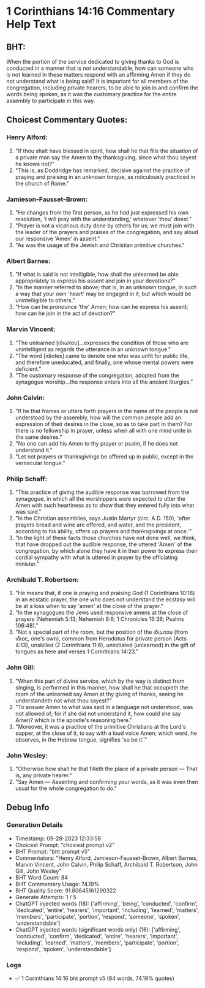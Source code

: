 # 1 Corinthians 14:16 Commentary Help Text

## BHT:
When the portion of the service dedicated to giving thanks to God is conducted in a manner that is not understandable, how can someone who is not learned in these matters respond with an affirming Amen if they do not understand what is being said? It is important for all members of the congregation, including private hearers, to be able to join in and confirm the words being spoken, as it was the customary practice for the entire assembly to participate in this way.

## Choicest Commentary Quotes:
### Henry Alford:
1. "If thou shalt have blessed in spirit, how shall he that fills the situation of a private man say the Amen to thy thanksgiving, since what thou sayest he knows not?" 
2. "This is, as Doddridge has remarked, decisive against the practice of praying and praising in an unknown tongue, as ridiculously practiced in the church of Rome."

### Jamieson-Fausset-Brown:
1. "He changes from the first person, as he had just expressed his own resolution, 'I will pray with the understanding,' whatever 'thou' doest."
2. "Prayer is not a vicarious duty done by others for us; we must join with the leader of the prayers and praises of the congregation, and say aloud our responsive 'Amen' in assent."
3. "As was the usage of the Jewish and Christian primitive churches."

### Albert Barnes:
1. "If what is said is not intelligible, how shall the unlearned be able appropriately to express his assent and join in your devotions?" 
2. "In the manner referred to above; that is, in an unknown tongue, in such a way that your own 'heart' may be engaged in it, but which would be unintelligible to others." 
3. "How can he pronounce 'the' Amen; how can he express his assent; how can he join in the act of devotion?"

### Marvin Vincent:
1. "The unlearned [ιδιωτου]...expresses the condition of those who are unintelligent as regards the utterance in an unknown tongue."
2. "The word [idiotes] came to denote one who was unfit for public life, and therefore uneducated, and finally, one whose mental powers were deficient."
3. "The customary response of the congregation, adopted from the synagogue worship...the response enters into all the ancient liturgies."

### John Calvin:
1. "If he that frames or utters forth prayers in the name of the people is not understood by the assembly, how will the common people add an expression of their desires in the close, so as to take part in them? For there is no fellowship in prayer, unless when all with one mind unite in the same desires."
2. "No one can add his Amen to thy prayer or psalm, if he does not understand it."
3. "Let not prayers or thanksgivings be offered up in public, except in the vernacular tongue."

### Philip Schaff:
1. "This practice of giving the audible response was borrowed from the synagogue, in which all the worshippers were expected to utter the Amen with such heartiness as to show that they entered fully into what was said."
2. "In the Christian assemblies, says Justin Martyr (circ. A.D. 150), 'after prayers bread and wine are offered, and water, and the president, according to his ability, offers up prayers and thanksgivings at once.'"
3. "In the light of these facts those churches have not done well, we think, that have dropped out the audible response, the uttered 'Amen' of the congregation, by which alone they have it in their power to express their cordial sympathy with what is uttered in prayer by the officiating minister."

### Archibald T. Robertson:
1. "He means that, if one is praying and praising God (1 Corinthians 10:16) in an ecstatic prayer, the one who does not understand the ecstasy will be at a loss when to say 'amen' at the close of the prayer."
2. "In the synagogues the Jews used responsive amens at the close of prayers (Nehemiah 5:13; Nehemiah 8:6; 1 Chronicles 16:36; Psalms 106:48)."
3. "Not a special part of the room, but the position of the ιδιωτου (from ιδιος, one's own), common from Herodotus for private person (Acts 4:13), unskilled (2 Corinthians 11:6), uninitiated (unlearned) in the gift of tongues as here and verses 1 Corinthians 14:23."

### John Gill:
1. "When this part of divine service, which by the way is distinct from singing, is performed in this manner, how shall he that occupieth the room of the unlearned say Amen at thy giving of thanks, seeing he understandeth not what thou sayest?"
2. "To answer Amen to what was said in a language not understood, was not allowed of; for if she did not understand it, how could she say Amen? which is the apostle's reasoning here."
3. "Moreover, it was a practice of the primitive Christians at the Lord's supper, at the close of it, to say with a loud voice Amen; which word, he observes, in the Hebrew tongue, signifies 'so be it'."

### John Wesley:
1. "Otherwise how shall he that filleth the place of a private person — That is, any private hearer."
2. "Say Amen — Assenting and confirming your words, as it was even then usual for the whole congregation to do."


## Debug Info
### Generation Details
- Timestamp: 09-28-2023 12:33:58
- Choicest Prompt: "choicest prompt v2"
- BHT Prompt: "bht prompt v5"
- Commentators: "Henry Alford, Jamieson-Fausset-Brown, Albert Barnes, Marvin Vincent, John Calvin, Philip Schaff, Archibald T. Robertson, John Gill, John Wesley"
- BHT Word Count: 84
- BHT Commentary Usage: 74.19%
- BHT Quality Score: 91.80645161290322
- Generate Attempts: 1 / 5
- ChatGPT injected words (18):
	['affirming', 'being', 'conducted', 'confirm', 'dedicated', 'entire', 'hearers', 'important', 'including', 'learned', 'matters', 'members', 'participate', 'portion', 'respond', 'someone', 'spoken', 'understandable']
- ChatGPT injected words (significant words only) (16):
	['affirming', 'conducted', 'confirm', 'dedicated', 'entire', 'hearers', 'important', 'including', 'learned', 'matters', 'members', 'participate', 'portion', 'respond', 'spoken', 'understandable']

### Logs
- ✅ 1 Corinthians 14:16 bht prompt v5 (84 words, 74.19% quotes)